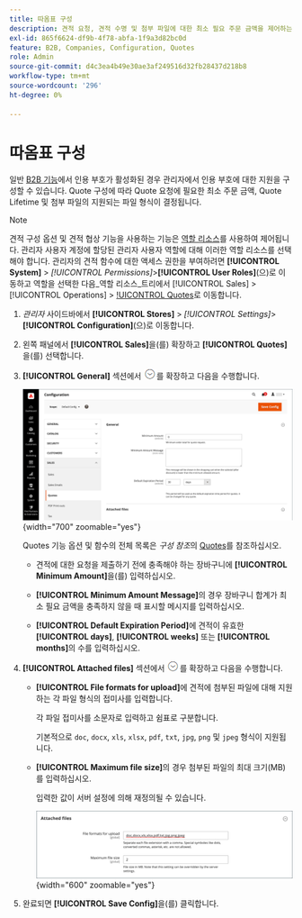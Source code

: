 ```yaml
---
title: 따옴표 구성
description: 견적 요청, 견적 수명 및 첨부 파일에 대한 최소 필요 주문 금액을 제어하는 견적 구성에 대해 알아봅니다.
exl-id: 865f6624-df9b-4f78-abfa-1f9a3d82bc0d
feature: B2B, Companies, Configuration, Quotes
role: Admin
source-git-commit: d4c3ea4b49e30ae3af249516d32fb28437d218b8
workflow-type: tm+mt
source-wordcount: '296'
ht-degree: 0%

---
```


# 따옴표 구성

일반 [B2B 기능](enable-basic-features.md)에서 인용 부호가 활성화된 경우 관리자에서 인용 부호에 대한 지원을 구성할 수 있습니다. Quote 구성에 따라 Quote 요청에 필요한 최소 주문 금액, Quote Lifetime 및 첨부 파일의 지원되는 파일 형식이 결정됩니다.

>[!NOTE]
>
>견적 구성 옵션 및 견적 협상 기능을 사용하는 기능은 [역할 리소스](../systems/permissions-user-roles.md#role-resources)를 사용하여 제어됩니다. 관리자 사용자 계정에 할당된 관리자 사용자 역할에 대해 이러한 역할 리소스를 선택해야 합니다. 관리자의 견적 함수에 대한 액세스 권한을 부여하려면 **[!UICONTROL System]** > _[!UICONTROL Permissions]_>**[!UICONTROL User Roles]**(으)로 이동하고 역할을 선택한 다음_&#x200B;역할 리소스&#x200B;_트리에서 [!UICONTROL Sales] > [!UICONTROL Operations] > [!UICONTROL Quotes](으)로 이동합니다.

1. _관리자_ 사이드바에서 **[!UICONTROL Stores]** > _[!UICONTROL Settings]_>**[!UICONTROL Configuration]**(으)로 이동합니다.

1. 왼쪽 패널에서 **[!UICONTROL Sales]**&#x200B;을(를) 확장하고 **[!UICONTROL Quotes]**&#x200B;을(를) 선택합니다.

1. **[!UICONTROL General]** 섹션에서 ![확장 선택기](../assets/icon-display-expand.png)를 확장하고 다음을 수행합니다.

   ![영업 견적 구성 - 일반](./assets/quotes-general.png){width="700" zoomable="yes"}

   Quotes 기능 옵션 및 함수의 전체 목록은 _구성 참조_&#x200B;의 [Quotes](../configuration-reference/sales/quotes.md)를 참조하십시오.

   - 견적에 대한 요청을 제출하기 전에 충족해야 하는 장바구니에 **[!UICONTROL Minimum Amount]**&#x200B;을(를) 입력하십시오.

   - **[!UICONTROL Minimum Amount Message]**&#x200B;의 경우 장바구니 합계가 최소 필요 금액을 충족하지 않을 때 표시할 메시지를 입력하십시오.

   - **[!UICONTROL Default Expiration Period]**&#x200B;에 견적이 유효한 **[!UICONTROL days]**, **[!UICONTROL weeks]** 또는 **[!UICONTROL months]**&#x200B;의 수를 입력하십시오.

1. **[!UICONTROL Attached files]** 섹션에서 ![확장 선택기](../assets/icon-display-expand.png)를 확장하고 다음을 수행합니다.

   - **[!UICONTROL File formats for upload]**&#x200B;에 견적에 첨부된 파일에 대해 지원하는 각 파일 형식의 접미사를 입력합니다.

     각 파일 접미사를 소문자로 입력하고 쉼표로 구분합니다.

     기본적으로 `doc`, `docx`, `xls`, `xlsx`, `pdf`, `txt`, `jpg`, `png` 및 `jpeg` 형식이 지원됩니다.

   - **[!UICONTROL Maximum file size]**&#x200B;의 경우 첨부된 파일의 최대 크기(MB)를 입력하십시오.

     입력한 값이 서버 설정에 의해 재정의될 수 있습니다.

     ![판매 견적 구성 - 첨부 파일](./assets/quotes-attached-files.png){width="600" zoomable="yes"}

1. 완료되면 **[!UICONTROL Save Config]**&#x200B;을(를) 클릭합니다.
